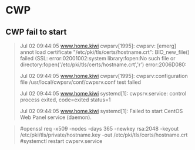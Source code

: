 # CWP

## CWP fail to start

> Jul 02 09:44:05 www.home.kiwi cwpsrv[1995]: cwpsrv: [emerg] annot load
> certificate "/etc/pki/tls/certs/hostname.crt": BIO_new_file() failed
> (SSL: error:02001002:system library:fopen:No such file or
> directory:fopen('/etc/pki/tls/certs/hostname.crt','r') error:2006D080:
> 
> Jul 02 09:44:05 www.home.kiwi cwpsrv[1995]: cwpsrv:configuration file
> /usr/local/cwpsrv/conf/cwpsrv.conf test failed
> 
> Jul 02 09:44:05 www.home.kiwi systemd[1]: cwpsrv.service: control
> process exited, code=exited status=1
> 
> Jul 02 09:44:05 www.home.kiwi systemd[1]: Failed to start CentOS Web
> Panel service (daemon).

> #openssl req -x509 -nodes -days 365 -newkey rsa:2048 -keyout /etc/pki/tls/private/hostname.key -out /etc/pki/tls/certs/hostname.crt
> #systemctl restart cwpsrv.service


<!--stackedit_data:
eyJoaXN0b3J5IjpbMjEwNzcxNTA1LC0xOTI3NjAwNjUyXX0=
-->